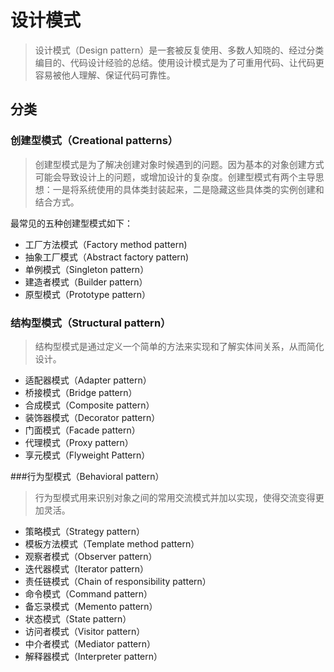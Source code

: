 # 设计模式
> 设计模式（Design pattern）是一套被反复使用、多数人知晓的、经过分类编目的、代码设计经验的总结。使用设计模式是为了可重用代码、让代码更容易被他人理解、保证代码可靠性。 

## 分类

### 创建型模式（Creational patterns）
> 创建型模式是为了解决创建对象时候遇到的问题。因为基本的对象创建方式可能会导致设计上的问题，或增加设计的复杂度。创建型模式有两个主导思想：一是将系统使用的具体类封装起来，二是隐藏这些具体类的实例创建和结合方式。

最常见的五种创建型模式如下：

- 工厂方法模式（Factory method pattern)
- 抽象工厂模式（Abstract factory pattern)
- 单例模式（Singleton pattern）
- 建造者模式（Builder pattern）
- 原型模式（Prototype pattern）

### 结构型模式（Structural pattern）
> 结构型模式是通过定义一个简单的方法来实现和了解实体间关系，从而简化设计。

- 适配器模式（Adapter pattern）
- 桥接模式（Bridge pattern）
- 合成模式（Composite pattern）
- 装饰器模式（Decorator pattern）
- 门面模式（Facade pattern）
- 代理模式（Proxy pattern）
- 享元模式（Flyweight Pattern）

###行为型模式（Behavioral pattern）
> 行为型模式用来识别对象之间的常用交流模式并加以实现，使得交流变得更加灵活。

- 策略模式（Strategy pattern）
- 模板方法模式（Template method pattern）
- 观察者模式（Observer pattern）
- 迭代器模式（Iterator pattern）
- 责任链模式（Chain of responsibility pattern）
- 命令模式（Command pattern）
- 备忘录模式（Memento pattern）
- 状态模式（State pattern）
- 访问者模式（Visitor pattern）
- 中介者模式（Mediator pattern）
- 解释器模式（Interpreter pattern）